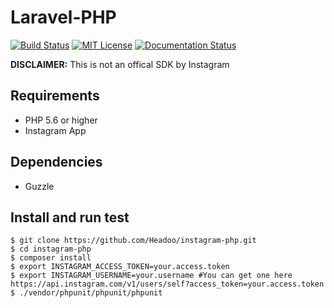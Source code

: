 # Laravel-PHP

[![Build Status](https://travis-ci.org/marvinosswald/instagram-php.svg?branch=master)](https://travis-ci.org/marvinosswald/instagram-php)
[![MIT License](https://img.shields.io/packagist/l/marvinosswald/instagram-php.svg?style=flat-square)](https://packagist.org/packages/marvinosswald/instagram-php)
[![Documentation Status](https://readthedocs.org/projects/instagram-php-sdk/badge/?version=latest)](http://instagram-php-sdk.readthedocs.io/en/latest/?badge=latest)


**DISCLAIMER:** This is not an offical SDK by Instagram

## Requirements

- PHP 5.6 or higher
- Instagram App

## Dependencies
- Guzzle

## Install and run test
    $ git clone https://github.com/Headoo/instagram-php.git
    $ cd instagram-php
    $ composer install
    $ export INSTAGRAM_ACCESS_TOKEN=your.access.token
    $ export INSTAGRAM_USERNAME=your.username #You can get one here https://api.instagram.com/v1/users/self?access_token=your.access.token
    $ ./vendor/phpunit/phpunit/phpunit
    
